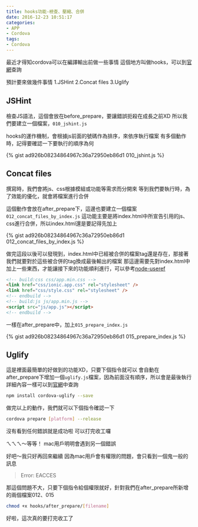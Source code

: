 ```yaml
---
title: hooks功能-檢查、壓縮、合併
date: 2016-12-23 10:51:17
categories:
- APP
- Cordova
tags:
- Cordova
---
```


最近才得知cordova可以在編譯輸出前做一些事情
這個地方叫做hooks，可以到[官網](https://cordova.apache.org/docs/en/latest/guide/appdev/hooks/)查詢

預計要來做幾件事情
1.JSHint
2.Concat files
3.Uglify

## JSHint

檢查JS語法，這個會放在before_prepare，要讓錯誤扼殺在成長之前XD
所以我們要建立一個檔案，`010_jshint.js`

hooks的運作機制，會根據js前面的號碼作為排序，來依序執行檔案
有多個動作時，記得要確認一下要執行的順序為何

{% gist ad926b08234864967c36a72950eb86d1 010_jshint.js %}

## Concat files

撰寫時，我們會將js、css根據模組或功能等需求而分開來
等到我們要執行時，為了效能的優化，就會將檔案進行合併

這個動作會放在after_prepare下，這邊也要建立一個檔案`012_concat_files_by_index.js`
這功能主要是將index.html中所宣告引用的js、css進行合併，所以index.html還是要記得先加上

{% gist ad926b08234864967c36a72950eb86d1 012_concat_files_by_index.js %}

做完這段以後可以發現到，index.html中已經被合併的檔案tag還是存在，那接著我們就要對於這些被合併的tag換成最後輸出的檔案
那這邊需要先對index.html中加上一些東西，才能讓接下來的功能順利進行，可以參考[node-useref](https://github.com/digisfera/useref)

```html
<!-- build:css css/app.min.css -->
<link href="css/ionic.app.css" rel="stylesheet" />
<link href="css/style.css" rel="stylesheet" />
<!-- endbuild -->
<!-- build:js js/app.min.js -->
<script src="js/app.js"></script>
<!-- endbuild -->
```
一樣在after_prepare中，加上`015_prepare_index.js`

{% gist ad926b08234864967c36a72950eb86d1 015_prepare_index.js %}

## Uglify

這是裡面最簡單的好做到的功能XD，只要下個指令就可以
會自動在after_prepare下增加一個`uglify.js`檔案，因為前面沒有順序，所以會是最後執行
詳細內容一樣可以到[官網](https://github.com/rossmartin/cordova-uglify)中查詢

``` bash
npm install cordova-uglify --save
```

做完以上的動作，我們就可以下個指令確認一下

``` bash
cordova prepare [platform] --release
```

沒有看到任何錯誤就是成功啦
可以打完收工囉

ㄟㄟㄟ～等等！
mac用戶明明會遇到另一個錯誤

好吧～我只好再回來繼續
因為mac用戶會有權限的問題，會只看到一個鬼一般的訊息
>Error: EACCES

那這個問題不大，只要下個指令給個權限就好，針對我們在after_prepare所新增的兩個檔案012、015

``` bash
chmod +x hooks/after_prepare/[filename]
```
好啦，這次真的要打完收工了
